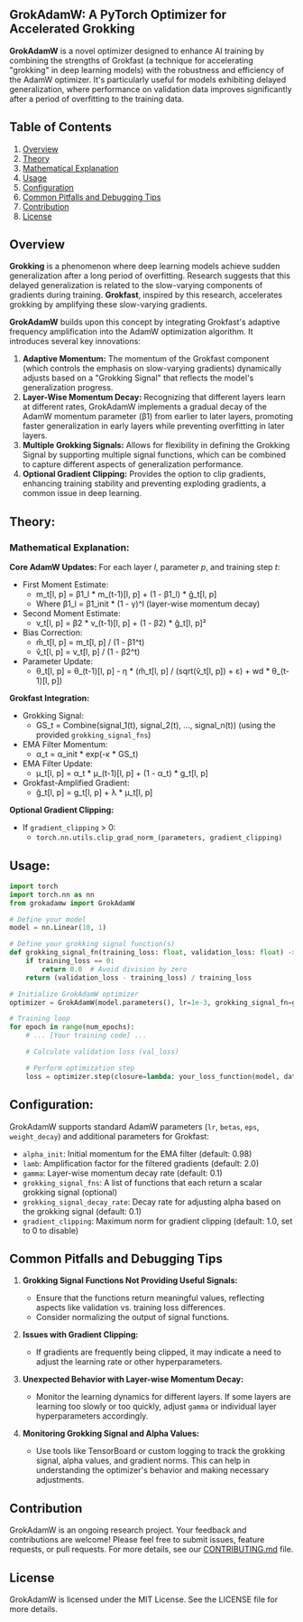 ## GrokAdamW: A PyTorch Optimizer for Accelerated Grokking

**GrokAdamW** is a novel optimizer designed to enhance AI training by combining the strengths of Grokfast (a technique for accelerating "grokking" in deep learning models) with the robustness and efficiency of the AdamW optimizer. It's particularly useful for models exhibiting delayed generalization, where performance on validation data improves significantly after a period of overfitting to the training data.

## Table of Contents
1. [Overview](#overview)
2. [Theory](#theory)
3. [Mathematical Explanation](#mathematical-explanation)
4. [Usage](#usage)
5. [Configuration](#configuration)
6. [Common Pitfalls and Debugging Tips](#common-pitfalls-and-debugging-tips)
7. [Contribution](#contribution)
8. [License](#license)

## Overview

**Grokking** is a phenomenon where deep learning models achieve sudden generalization after a long period of overfitting. Research suggests that this delayed generalization is related to the slow-varying components of gradients during training. **Grokfast**, inspired by this research, accelerates grokking by amplifying these slow-varying gradients.

**GrokAdamW** builds upon this concept by integrating Grokfast's adaptive frequency amplification into the AdamW optimization algorithm. It introduces several key innovations:

1. **Adaptive Momentum:** The momentum of the Grokfast component (which controls the emphasis on slow-varying gradients) dynamically adjusts based on a "Grokking Signal" that reflects the model's generalization progress.
2. **Layer-Wise Momentum Decay:** Recognizing that different layers learn at different rates, GrokAdamW implements a gradual decay of the AdamW momentum parameter (β1) from earlier to later layers, promoting faster generalization in early layers while preventing overfitting in later layers.
3. **Multiple Grokking Signals:** Allows for flexibility in defining the Grokking Signal by supporting multiple signal functions, which can be combined to capture different aspects of generalization performance.
4. **Optional Gradient Clipping:** Provides the option to clip gradients, enhancing training stability and preventing exploding gradients, a common issue in deep learning.

## Theory:

### Mathematical Explanation:

**Core AdamW Updates:**
For each layer *l*, parameter *p*, and training step *t*:

* First Moment Estimate:  
   * m_t[l, p] = β1_l * m_(t-1)[l, p] + (1 - β1_l) * ĝ_t[l, p] 
   * Where β1_l = β1_init * (1 - γ)^l (layer-wise momentum decay)
* Second Moment Estimate: 
   * v_t[l, p] = β2 * v_(t-1)[l, p] + (1 - β2) * ĝ_t[l, p]²
* Bias Correction: 
   * m̂_t[l, p] = m_t[l, p] / (1 - β1^t)
   * v̂_t[l, p] = v_t[l, p] / (1 - β2^t)
* Parameter Update: 
   * θ_t[l, p] = θ_(t-1)[l, p] - η * (m̂_t[l, p] / (sqrt(v̂_t[l, p]) + ε) + wd * θ_(t-1)[l, p])

**Grokfast Integration:**

* Grokking Signal:
    * GS_t =  Combine(signal_1(t), signal_2(t), ..., signal_n(t))  (using the provided `grokking_signal_fns`)
* EMA Filter Momentum:
    * α_t = α_init * exp(-κ * GS_t) 
* EMA Filter Update:
    * μ_t[l, p] = α_t * μ_(t-1)[l, p] + (1 - α_t) * g_t[l, p]
* Grokfast-Amplified Gradient:
    * ĝ_t[l, p] = g_t[l, p] + λ * μ_t[l, p]

**Optional Gradient Clipping:**

* If `gradient_clipping` > 0:
   * `torch.nn.utils.clip_grad_norm_(parameters, gradient_clipping)` 

## Usage:

```python
import torch
import torch.nn as nn
from grokadamw import GrokAdamW

# Define your model
model = nn.Linear(10, 1)

# Define your grokking signal function(s)
def grokking_signal_fn(training_loss: float, validation_loss: float) -> float:
    if training_loss == 0:
        return 0.0  # Avoid division by zero
    return (validation_loss - training_loss) / training_loss

# Initialize GrokAdamW optimizer
optimizer = GrokAdamW(model.parameters(), lr=1e-3, grokking_signal_fn=grokking_signal_fn)

# Training loop
for epoch in range(num_epochs):
    # ... [Your training code] ...

    # Calculate validation loss (val_loss)

    # Perform optimization step
    loss = optimizer.step(closure=lambda: your_loss_function(model, data)) 
```

## Configuration:

GrokAdamW supports standard AdamW parameters (`lr`, `betas`, `eps`, `weight_decay`) and additional parameters for Grokfast:

* `alpha_init`: Initial momentum for the EMA filter (default: 0.98)
* `lamb`: Amplification factor for the filtered gradients (default: 2.0)
* `gamma`: Layer-wise momentum decay rate (default: 0.1)
* `grokking_signal_fns`: A list of functions that each return a scalar grokking signal (optional)
* `grokking_signal_decay_rate`: Decay rate for adjusting alpha based on the grokking signal (default: 0.1)
* `gradient_clipping`: Maximum norm for gradient clipping (default: 1.0, set to 0 to disable)

## Common Pitfalls and Debugging Tips

1. **Grokking Signal Functions Not Providing Useful Signals:** 
   - Ensure that the functions return meaningful values, reflecting aspects like validation vs. training loss differences.
   - Consider normalizing the output of signal functions.

2. **Issues with Gradient Clipping:**
   - If gradients are frequently being clipped, it may indicate a need to adjust the learning rate or other hyperparameters.

3. **Unexpected Behavior with Layer-wise Momentum Decay:**
   - Monitor the learning dynamics for different layers. If some layers are learning too slowly or too quickly, adjust `gamma` or individual layer hyperparameters accordingly.

4. **Monitoring Grokking Signal and Alpha Values:**
   - Use tools like TensorBoard or custom logging to track the grokking signal, alpha values, and gradient norms. This can help in understanding the optimizer's behavior and making necessary adjustments.

## Contribution

GrokAdamW is an ongoing research project. Your feedback and contributions are welcome! Please feel free to submit issues, feature requests, or pull requests. For more details, see our [CONTRIBUTING.md](CONTRIBUTING.md) file.

## License

GrokAdamW is licensed under the MIT License. See the LICENSE file for more details.

